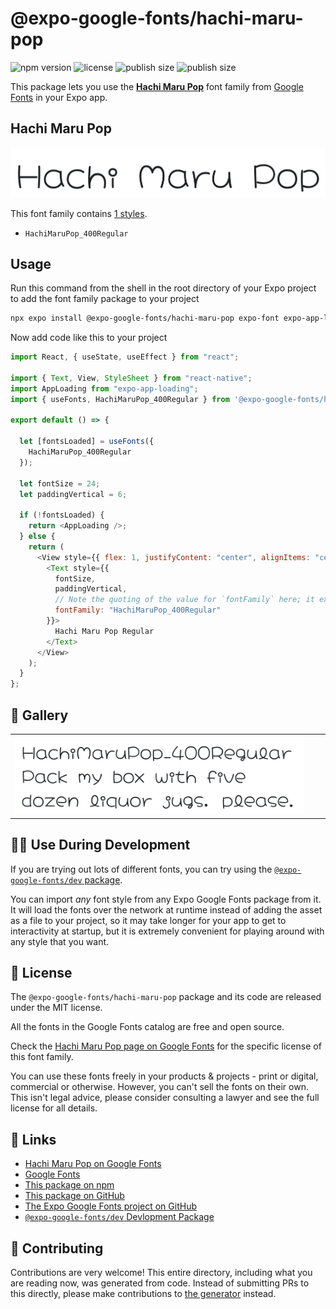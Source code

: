 # @expo-google-fonts/hachi-maru-pop

![npm version](https://flat.badgen.net/npm/v/@expo-google-fonts/hachi-maru-pop)
![license](https://flat.badgen.net/github/license/expo/google-fonts)
![publish size](https://flat.badgen.net/packagephobia/install/@expo-google-fonts/hachi-maru-pop)
![publish size](https://flat.badgen.net/packagephobia/publish/@expo-google-fonts/hachi-maru-pop)

This package lets you use the [**Hachi Maru Pop**](https://fonts.google.com/specimen/Hachi+Maru+Pop) font family from [Google Fonts](https://fonts.google.com/) in your Expo app.

## Hachi Maru Pop

![Hachi Maru Pop](./font-family.png)

This font family contains [1 styles](#-gallery).

- `HachiMaruPop_400Regular`

## Usage

Run this command from the shell in the root directory of your Expo project to add the font family package to your project

```sh
npx expo install @expo-google-fonts/hachi-maru-pop expo-font expo-app-loading
```

Now add code like this to your project

```js
import React, { useState, useEffect } from "react";

import { Text, View, StyleSheet } from "react-native";
import AppLoading from "expo-app-loading";
import { useFonts, HachiMaruPop_400Regular } from '@expo-google-fonts/hachi-maru-pop';

export default () => {

  let [fontsLoaded] = useFonts({
    HachiMaruPop_400Regular
  });

  let fontSize = 24;
  let paddingVertical = 6;

  if (!fontsLoaded) {
    return <AppLoading />;
  } else {
    return (
      <View style={{ flex: 1, justifyContent: "center", alignItems: "center" }}>
        <Text style={{
          fontSize,
          paddingVertical,
          // Note the quoting of the value for `fontFamily` here; it expects a string!
          fontFamily: "HachiMaruPop_400Regular"
        }}>
          Hachi Maru Pop Regular
        </Text>
      </View>
    );
  }
};
```

## 🔡 Gallery


||||
|-|-|-|
|![HachiMaruPop_400Regular](./HachiMaruPop_400Regular.ttf.png)||||


## 👩‍💻 Use During Development

If you are trying out lots of different fonts, you can try using the [`@expo-google-fonts/dev` package](https://github.com/expo/google-fonts/tree/master/font-packages/dev#readme).

You can import _any_ font style from any Expo Google Fonts package from it. It will load the fonts over the network at runtime instead of adding the asset as a file to your project, so it may take longer for your app to get to interactivity at startup, but it is extremely convenient for playing around with any style that you want.


## 📖 License

The `@expo-google-fonts/hachi-maru-pop` package and its code are released under the MIT license.

All the fonts in the Google Fonts catalog are free and open source.

Check the [Hachi Maru Pop page on Google Fonts](https://fonts.google.com/specimen/Hachi+Maru+Pop) for the specific license of this font family.

You can use these fonts freely in your products & projects - print or digital, commercial or otherwise. However, you can't sell the fonts on their own. This isn't legal advice, please consider consulting a lawyer and see the full license for all details.

## 🔗 Links

- [Hachi Maru Pop on Google Fonts](https://fonts.google.com/specimen/Hachi+Maru+Pop)
- [Google Fonts](https://fonts.google.com/)
- [This package on npm](https://www.npmjs.com/package/@expo-google-fonts/hachi-maru-pop)
- [This package on GitHub](https://github.com/expo/google-fonts/tree/master/font-packages/hachi-maru-pop)
- [The Expo Google Fonts project on GitHub](https://github.com/expo/google-fonts)
- [`@expo-google-fonts/dev` Devlopment Package](https://github.com/expo/google-fonts/tree/master/font-packages/dev)

## 🤝 Contributing

Contributions are very welcome! This entire directory, including what you are reading now, was generated from code. Instead of submitting PRs to this directly, please make contributions to [the generator](https://github.com/expo/google-fonts/tree/master/packages/generator) instead.
